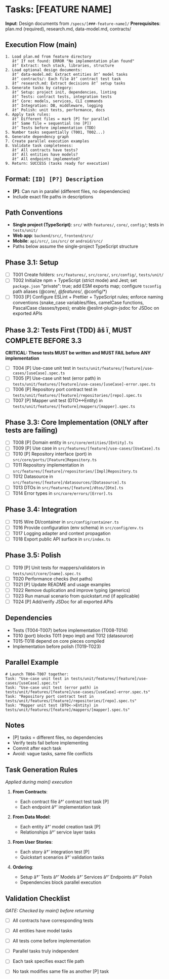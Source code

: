 ﻿# Tasks: [FEATURE NAME]

**Input**: Design documents from `/specs/[###-feature-name]/`
**Prerequisites**: plan.md (required), research.md, data-model.md, contracts/

## Execution Flow (main)

```
1. Load plan.md from feature directory
   â†’ If not found: ERROR "No implementation plan found"
   â†’ Extract: tech stack, libraries, structure
2. Load optional design documents:
   â†’ data-model.md: Extract entities â†’ model tasks
   â†’ contracts/: Each file â†’ contract test task
   â†’ research.md: Extract decisions â†’ setup tasks
3. Generate tasks by category:
   â†’ Setup: project init, dependencies, linting
   â†’ Tests: contract tests, integration tests
   â†’ Core: models, services, CLI commands
   â†’ Integration: DB, middleware, logging
   â†’ Polish: unit tests, performance, docs
4. Apply task rules:
   â†’ Different files = mark [P] for parallel
   â†’ Same file = sequential (no [P])
   â†’ Tests before implementation (TDD)
5. Number tasks sequentially (T001, T002...)
6. Generate dependency graph
7. Create parallel execution examples
8. Validate task completeness:
   â†’ All contracts have tests?
   â†’ All entities have models?
   â†’ All endpoints implemented?
9. Return: SUCCESS (tasks ready for execution)
```

## Format: `[ID] [P?] Description`

- **[P]**: Can run in parallel (different files, no dependencies)
- Include exact file paths in descriptions

## Path Conventions

- **Single project (TypeScript)**: `src/` with `features/`, `core/`, `config/`; tests in `tests/unit/`
- **Web app**: `backend/src/`, `frontend/src/`
- **Mobile**: `api/src/`, `ios/src/` or `android/src/`
- Paths below assume the single-project TypeScript structure

## Phase 3.1: Setup

- [ ] T001 Create folders: `src/features/`, `src/core/`, `src/config/`, `tests/unit/`
- [ ] T002 Initialize npm + TypeScript (strict mode) and Jest; set `package.json` "private": true; add ESM exports map; configure `tsconfig` path aliases (@core/*, @features/*, @config/*)
- [ ] T003 [P] Configure ESLint + Prettier + TypeScript rules; enforce naming conventions (snake_case variables/files, camelCase functions, PascalCase classes/types); enable @eslint-plugin-jsdoc for JSDoc on exported APIs

## Phase 3.2: Tests First (TDD) âš ï¸ MUST COMPLETE BEFORE 3.3

**CRITICAL: These tests MUST be written and MUST FAIL before ANY implementation**

- [ ] T004 [P] Use-case unit test in `tests/unit/features/[feature]/use-cases/[useCase].spec.ts`
- [ ] T005 [P] Use-case unit test (error path) in `tests/unit/features/[feature]/use-cases/[useCase]-error.spec.ts`
- [ ] T006 [P] Repository port contract test in `tests/unit/features/[feature]/repositories/[repo].spec.ts`
- [ ] T007 [P] Mapper unit test (DTO<->Entity) in `tests/unit/features/[feature]/mappers/[mapper].spec.ts`

## Phase 3.3: Core Implementation (ONLY after tests are failing)

- [ ] T008 [P] Domain entity in `src/core/entities/[Entity].ts`
- [ ] T009 [P] Use case in `src/features/[feature]/use-cases/[UseCase].ts`
- [ ] T010 [P] Repository interface (port) in `src/core/ports/[Feature]Repository.ts`
- [ ] T011 Repository implementation in `src/features/[feature]/repositories/[Impl]Repository.ts`
- [ ] T012 Datasource in `src/features/[feature]/datasources/[Datasource].ts`
- [ ] T013 DTOs in `src/features/[feature]/dtos/[Dto].ts`
- [ ] T014 Error types in `src/core/errors/[Error].ts`

## Phase 3.4: Integration

- [ ] T015 Wire DI/container in `src/config/container.ts`
- [ ] T016 Provide configuration (env schema) in `src/config/env.ts`
- [ ] T017 Logging adapter and context propagation
- [ ] T018 Export public API surface in `src/index.ts`

## Phase 3.5: Polish

- [ ] T019 [P] Unit tests for mappers/validators in `tests/unit/core/[name].spec.ts`
- [ ] T020 Performance checks (hot paths)
- [ ] T021 [P] Update README and usage examples
- [ ] T022 Remove duplication and improve typing (generics)
- [ ] T023 Run manual scenario from quickstart.md (if applicable)
 - [ ] T024 [P] Add/verify JSDoc for all exported APIs

## Dependencies

- Tests (T004-T007) before implementation (T008-T014)
- T010 (port) blocks T011 (repo impl) and T012 (datasource)
- T015-T018 depend on core pieces compiled
- Implementation before polish (T019-T023)

## Parallel Example

```
# Launch T004-T007 together:
Task: "Use-case unit test in tests/unit/features/[feature]/use-cases/[useCase].spec.ts"
Task: "Use-case unit test (error path) in tests/unit/features/[feature]/use-cases/[useCase]-error.spec.ts"
Task: "Repository port contract test in tests/unit/features/[feature]/repositories/[repo].spec.ts"
Task: "Mapper unit test (DTO<->Entity) in tests/unit/features/[feature]/mappers/[mapper].spec.ts"
```

## Notes

- [P] tasks = different files, no dependencies
- Verify tests fail before implementing
- Commit after each task
- Avoid: vague tasks, same file conflicts

## Task Generation Rules

_Applied during main() execution_

1. **From Contracts**:
   - Each contract file â†’ contract test task [P]
   - Each endpoint â†’ implementation task
2. **From Data Model**:
   - Each entity â†’ model creation task [P]
   - Relationships â†’ service layer tasks
3. **From User Stories**:

   - Each story â†’ integration test [P]
   - Quickstart scenarios â†’ validation tasks

4. **Ordering**:
   - Setup â†’ Tests â†’ Models â†’ Services â†’ Endpoints â†’ Polish
   - Dependencies block parallel execution

## Validation Checklist

_GATE: Checked by main() before returning_

- [ ] All contracts have corresponding tests
- [ ] All entities have model tasks
- [ ] All tests come before implementation
- [ ] Parallel tasks truly independent
- [ ] Each task specifies exact file path
- [ ] No task modifies same file as another [P] task

